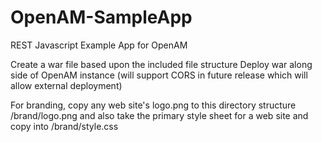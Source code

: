 OpenAM-SampleApp
================

REST Javascript Example App for OpenAM


Create a war file based upon the included file structure
Deploy war along side of OpenAM instance (will support CORS in future release which will allow external deployment)


For branding, copy any web site's logo.png to this directory structure /brand/logo.png and also take the primary style 
sheet for a web site and copy into /brand/style.css


